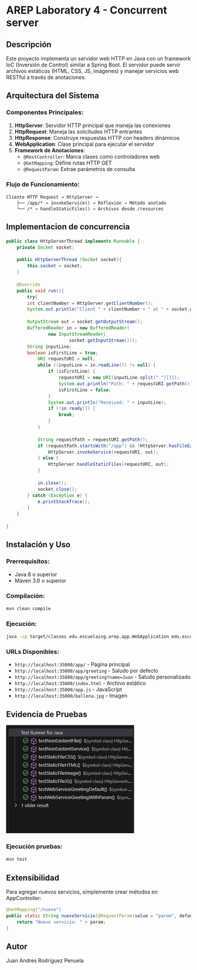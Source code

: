# AREP Laboratory 4 - Concurrent server

## Descripción

Este proyecto implementa un servidor web HTTP en Java con un framework IoC (Inversión de Control) similar a Spring Boot. El servidor puede servir archivos estáticos (HTML, CSS, JS, imágenes) y manejar servicios web RESTful a través de anotaciones.

## Arquitectura del Sistema

### Componentes Principales:

1. **HttpServer**: Servidor HTTP principal que maneja las conexiones
2. **HttpRequest**: Maneja las solicitudes HTTP entrantes
3. **HttpResponse**: Construye respuestas HTTP con headers dinámicos
4. **WebApplication**: Clase principal para ejecutar el servidor
5. **Framework de Anotaciones**:
   - `@RestController`: Marca clases como controladores web
   - `@GetMapping`: Define rutas HTTP GET
   - `@RequestParam`: Extrae parámetros de consulta

### Flujo de Funcionamiento:

```
Cliente HTTP Request → HttpServer → 
    ├── /app/* → invokeService() → Reflexión → Método anotado
    └── /* → handleStaticFiles() → Archivos desde /resources
```
## Implementacion de concurrencia

```java
public class HttpServerThread implements Runnable {
    private Socket socket;

    public HttpServerThread (Socket socket){
        this.socket = socket;
    }

    @Override
    public void run(){
        try{
        int clientNumber = HttpServer.getClientNumber();
        System.out.println("Client " + clientNumber + " at " + socket.getInetAddress() + " has connected.");
        
        OutputStream out = socket.getOutputStream();
        BufferedReader in = new BufferedReader(
                new InputStreamReader(
                        socket.getInputStream()));
        String inputLine;
        boolean isFirstLine = true;
            URI requestURI = null;
            while ((inputLine = in.readLine()) != null) {
                if (isFirstLine) {
                    requestURI = new URI(inputLine.split(" ")[1]);
                    System.out.println("Path: " + requestURI.getPath());
                    isFirstLine = false;
                }
                System.out.println("Received: " + inputLine);
                if (!in.ready()) {
                    break;
                }
            }
            
            String requestPath = requestURI.getPath();
            if (requestPath.startsWith("/app") && !HttpServer.hasFileExtension(requestPath)) {
                HttpServer.invokeService(requestURI, out);
            } else {
                HttpServer.handleStaticFiles(requestURI, out);
            }
            
            in.close();
            socket.close();
        } catch (Exception e) {
            e.printStackTrace();
        }
    }

}
```
## Instalación y Uso

### Prerrequisitos:
- Java 8 o superior
- Maven 3.6 o superior

### Compilación:
```bash
mvn clean compile
```

### Ejecución:
```bash
java -cp target/classes edu.escuelaing.arep.app.WebApplication edu.escuelaing.arep.app.microspringboot.controllers.AppController
```

### URLs Disponibles:
- `http://localhost:35000/app/` - Página principal
- `http://localhost:35000/app/greeting` - Saludo por defecto  
- `http://localhost:35000/app/greeting?name=Juan` - Saludo personalizado
- `http://localhost:35000/index.html` - Archivo estático
- `http://localhost:35000/app.js` - JavaScript
- `http://localhost:35000/ballena.jpg` - Imagen

## Evidencia de Pruebas

![test](./resources/img/Test.png)

### Ejecución pruebas:
```bash
mvn test
```

## Extensibilidad

Para agregar nuevos servicios, simplemente crear métodos en AppController:

```java
@GetMapping("/nuevo")
public static String nuevoServicio(@RequestParam(value = "param", defaultValue = "default") String param) {
    return "Nuevo servicio: " + param;
}
```

## Autor
Juan Andres Rodriguez Penuela 


